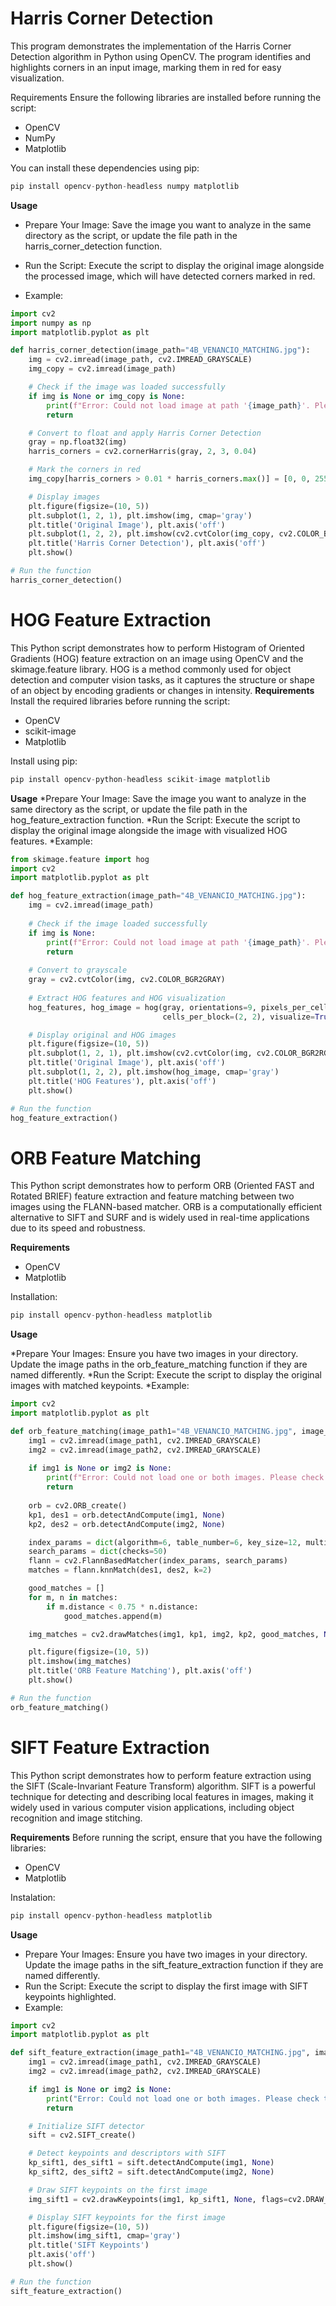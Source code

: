 # **Harris Corner Detection**
This program demonstrates the implementation of the Harris Corner Detection algorithm in Python using OpenCV. The program identifies and highlights corners in an input image, marking them in red for easy visualization.

Requirements
Ensure the following libraries are installed before running the script:

* OpenCV
* NumPy
* Matplotlib

You can install these dependencies using pip:
```python
pip install opencv-python-headless numpy matplotlib
```
**Usage**

* Prepare Your Image: Save the image you want to analyze in the same directory as the script, or update the file path in the harris_corner_detection function.

* Run the Script: Execute the script to display the original image alongside the processed image, which will have detected corners marked in red.

* Example: 

```python
import cv2
import numpy as np
import matplotlib.pyplot as plt

def harris_corner_detection(image_path="4B_VENANCIO_MATCHING.jpg"):
    img = cv2.imread(image_path, cv2.IMREAD_GRAYSCALE)
    img_copy = cv2.imread(image_path)

    # Check if the image was loaded successfully
    if img is None or img_copy is None:
        print(f"Error: Could not load image at path '{image_path}'. Please check the file path.")
        return

    # Convert to float and apply Harris Corner Detection
    gray = np.float32(img)
    harris_corners = cv2.cornerHarris(gray, 2, 3, 0.04)

    # Mark the corners in red
    img_copy[harris_corners > 0.01 * harris_corners.max()] = [0, 0, 255]

    # Display images
    plt.figure(figsize=(10, 5))
    plt.subplot(1, 2, 1), plt.imshow(img, cmap='gray')
    plt.title('Original Image'), plt.axis('off')
    plt.subplot(1, 2, 2), plt.imshow(cv2.cvtColor(img_copy, cv2.COLOR_BGR2RGB))
    plt.title('Harris Corner Detection'), plt.axis('off')
    plt.show()

# Run the function
harris_corner_detection()
```

# **HOG Feature Extraction**
This Python script demonstrates how to perform Histogram of Oriented Gradients (HOG) feature extraction on an image using OpenCV and the skimage.feature library. HOG is a method commonly used for object detection and computer vision tasks, as it captures the structure or shape of an object by encoding gradients or changes in intensity.
**Requirements**
Install the required libraries before running the script:
* OpenCV
* scikit-image
* Matplotlib

Install using pip:

```python
pip install opencv-python-headless scikit-image matplotlib
```
**Usage**
*Prepare Your Image: Save the image you want to analyze in the same directory as the script, or update the file path in the hog_feature_extraction function.
*Run the Script: Execute the script to display the original image alongside the image with visualized HOG features.
*Example: 

``` python
from skimage.feature import hog
import cv2
import matplotlib.pyplot as plt

def hog_feature_extraction(image_path="4B_VENANCIO_MATCHING.jpg"):
    img = cv2.imread(image_path)
    
    # Check if the image loaded successfully
    if img is None:
        print(f"Error: Could not load image at path '{image_path}'. Please check the file path.")
        return
    
    # Convert to grayscale
    gray = cv2.cvtColor(img, cv2.COLOR_BGR2GRAY)
    
    # Extract HOG features and HOG visualization
    hog_features, hog_image = hog(gray, orientations=9, pixels_per_cell=(8, 8),
                                  cells_per_block=(2, 2), visualize=True)

    # Display original and HOG images
    plt.figure(figsize=(10, 5))
    plt.subplot(1, 2, 1), plt.imshow(cv2.cvtColor(img, cv2.COLOR_BGR2RGB))
    plt.title('Original Image'), plt.axis('off')
    plt.subplot(1, 2, 2), plt.imshow(hog_image, cmap='gray')
    plt.title('HOG Features'), plt.axis('off')
    plt.show()

# Run the function
hog_feature_extraction()
```

# **ORB Feature Matching**
This Python script demonstrates how to perform ORB (Oriented FAST and Rotated BRIEF) feature extraction and feature matching between two images using the FLANN-based matcher. ORB is a computationally efficient alternative to SIFT and SURF and is widely used in real-time applications due to its speed and robustness.

**Requirements**

* OpenCV
* Matplotlib

Installation: 

```python
pip install opencv-python-headless matplotlib
```

**Usage**

*Prepare Your Images: Ensure you have two images in your directory. Update the image paths in the orb_feature_matching function if they are named differently.
*Run the Script: Execute the script to display the original images with matched keypoints.
*Example:

```python
import cv2
import matplotlib.pyplot as plt

def orb_feature_matching(image_path1="4B_VENANCIO_MATCHING.jpg", image_path2="sample.jpg"):
    img1 = cv2.imread(image_path1, cv2.IMREAD_GRAYSCALE)
    img2 = cv2.imread(image_path2, cv2.IMREAD_GRAYSCALE)
    
    if img1 is None or img2 is None:
        print(f"Error: Could not load one or both images. Please check the file paths.")
        return
    
    orb = cv2.ORB_create()
    kp1, des1 = orb.detectAndCompute(img1, None)
    kp2, des2 = orb.detectAndCompute(img2, None)

    index_params = dict(algorithm=6, table_number=6, key_size=12, multi_probe_level=2)
    search_params = dict(checks=50)
    flann = cv2.FlannBasedMatcher(index_params, search_params)
    matches = flann.knnMatch(des1, des2, k=2)

    good_matches = []
    for m, n in matches:
        if m.distance < 0.75 * n.distance:
            good_matches.append(m)

    img_matches = cv2.drawMatches(img1, kp1, img2, kp2, good_matches, None, flags=2)

    plt.figure(figsize=(10, 5))
    plt.imshow(img_matches)
    plt.title('ORB Feature Matching'), plt.axis('off')
    plt.show()

# Run the function
orb_feature_matching()
```
# **SIFT Feature Extraction**
This Python script demonstrates how to perform feature extraction using the SIFT (Scale-Invariant Feature Transform) algorithm. SIFT is a powerful technique for detecting and describing local features in images, making it widely used in various computer vision applications, including object recognition and image stitching.

**Requirements**
Before running the script, ensure that you have the following libraries:
* OpenCV
* Matplotlib

Instalation:
```python
pip install opencv-python-headless matplotlib
```
**Usage**
* Prepare Your Images: Ensure you have two images in your directory. Update the image paths in the sift_feature_extraction function if they are named differently.
* Run the Script: Execute the script to display the first image with SIFT keypoints highlighted.
* Example:

```python
import cv2
import matplotlib.pyplot as plt

def sift_feature_extraction(image_path1="4B_VENANCIO_MATCHING.jpg", image_path2="sample.jpg"):
    img1 = cv2.imread(image_path1, cv2.IMREAD_GRAYSCALE)
    img2 = cv2.imread(image_path2, cv2.IMREAD_GRAYSCALE)

    if img1 is None or img2 is None:
        print("Error: Could not load one or both images. Please check the file paths.")
        return

    # Initialize SIFT detector
    sift = cv2.SIFT_create()

    # Detect keypoints and descriptors with SIFT
    kp_sift1, des_sift1 = sift.detectAndCompute(img1, None)
    kp_sift2, des_sift2 = sift.detectAndCompute(img2, None)

    # Draw SIFT keypoints on the first image
    img_sift1 = cv2.drawKeypoints(img1, kp_sift1, None, flags=cv2.DRAW_MATCHES_FLAGS_DRAW_RICH_KEYPOINTS)

    # Display SIFT keypoints for the first image
    plt.figure(figsize=(10, 5))
    plt.imshow(img_sift1, cmap='gray')
    plt.title('SIFT Keypoints')
    plt.axis('off')
    plt.show()

# Run the function
sift_feature_extraction()
```

